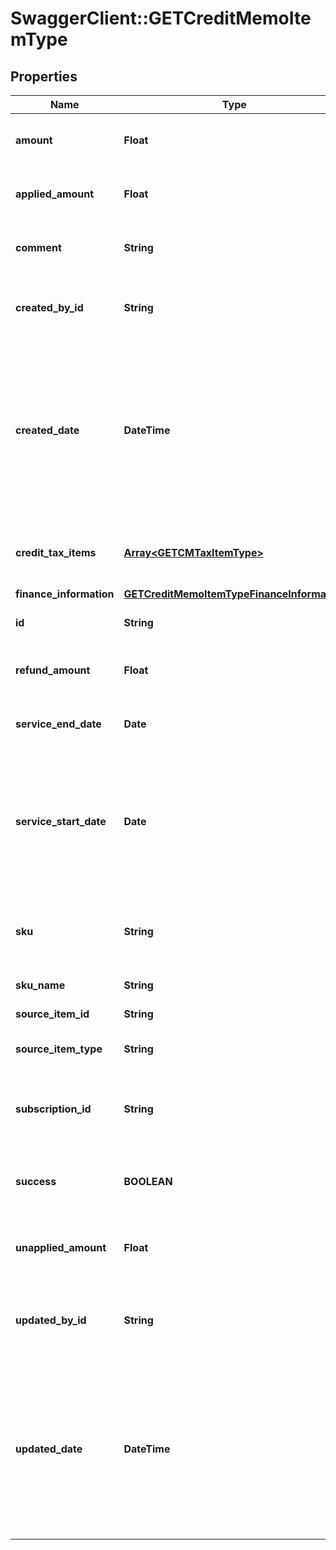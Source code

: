 # SwaggerClient::GETCreditMemoItemType

## Properties
Name | Type | Description | Notes
------------ | ------------- | ------------- | -------------
**amount** | **Float** | The total amount of the credit memo item.  | [optional] 
**applied_amount** | **Float** | The applied amount of the credit memo item.  | [optional] 
**comment** | **String** | Comments about the credit memo item.  | [optional] 
**created_by_id** | **String** | The ID of the Zuora user who created the credit memo item.  | [optional] 
**created_date** | **DateTime** | The date and time when the credit memo item was created, in &#x60;yyyy-mm-dd hh:mm:ss&#x60; format. For example, 2017-03-01 15:31:10.  | [optional] 
**credit_tax_items** | [**Array&lt;GETCMTaxItemType&gt;**](GETCMTaxItemType.md) | Container for credit memo taxation items.  | [optional] 
**finance_information** | [**GETCreditMemoItemTypeFinanceInformation**](GETCreditMemoItemTypeFinanceInformation.md) |  | [optional] 
**id** | **String** | The ID of the credit memo item.  | [optional] 
**refund_amount** | **Float** | The amount of the refund on the credit memo item.  | [optional] 
**service_end_date** | **Date** | The service end date of the credit memo item.  | [optional] 
**service_start_date** | **Date** | The service start date of the credit memo item. If the associated charge is a one-time fee, this date is the date of that charge.  | [optional] 
**sku** | **String** | The SKU for the product associated with the credit memo item.  | [optional] 
**sku_name** | **String** | The name of the SKU.  | [optional] 
**source_item_id** | **String** | The ID of the source item.  | [optional] 
**source_item_type** | **String** | The type of the source item.  | [optional] 
**subscription_id** | **String** | The ID of the subscription associated with the credit memo item.  | [optional] 
**success** | **BOOLEAN** | Returns &#x60;true&#x60; if the request was processed successfully. | [optional] 
**unapplied_amount** | **Float** | The unapplied amount of the credit memo item.  | [optional] 
**updated_by_id** | **String** | The ID of the Zuora user who last updated the credit memo item.  | [optional] 
**updated_date** | **DateTime** | The date and time when the credit memo item was last updated, in &#x60;yyyy-mm-dd hh:mm:ss&#x60; format. For example, 2017-03-02 15:36:10.  | [optional] 



